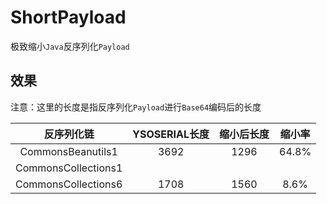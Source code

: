 # ShortPayload

极致缩小`Java`反序列化`Payload`

## 效果

注意：这里的长度是指反序列化`Payload`进行`Base64`编码后的长度

|       反序列化链       | YSOSERIAL长度 | 缩小后长度 |  缩小率  |
|:-----------------:|:-----------:|:-----:|:-----:|
| CommonsBeanutils1 |    3692     | 1296  | 64.8% |
| CommonsCollections1 |
| CommonsCollections6 | 1708 | 1560 | 8.6% |